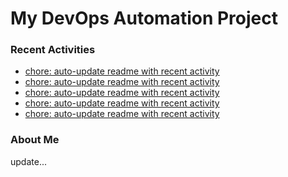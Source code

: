 # My DevOps Automation Project

### Recent Activities
<!-- activity:START -->
- [chore: auto-update readme with recent activity](https://github.com/kaigiii/mybowling-app/commit/8f52b19e77ca4b8cfde506a36373145c50067848)
- [chore: auto-update readme with recent activity](https://github.com/kaigiii/mybowling-app/commit/7d6df1e6f3050046ae911f36845f9321f2395ee1)
- [chore: auto-update readme with recent activity](https://github.com/kaigiii/mybowling-app/commit/88fb9597999987acdb940b1bc06e27a6c7fea040)
- [chore: auto-update readme with recent activity](https://github.com/kaigiii/mybowling-app/commit/c352d77cb051cb568f5518c5ce34f5bd64b7aaa0)
- [chore: auto-update readme with recent activity](https://github.com/kaigiii/mybowling-app/commit/ebdebe4b39e10e05e9c75f030f6c2d01318ad07c)
<!-- activity:END -->

### About Me
<!-- MYLINKS:START -->
<!-- MYLINKS:END -->

update...
